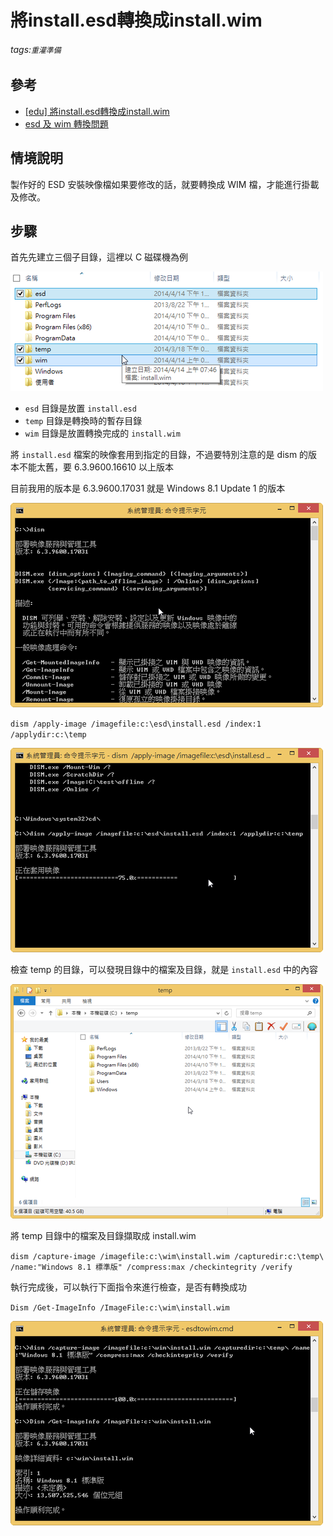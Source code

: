 # 將install.esd轉換成install.wim
###### tags:`重灌準備`
## 參考
 - [[edu] 將install.esd轉換成install.wim](http://blog.ilc.edu.tw/blog/index.php?op=printView&articleId=488747&blogId=25793)
 - [esd 及 wim 轉換問題](http://nonameteam.cc/thread-1786-1-1.html)

## 情境說明
製作好的 ESD 安裝映像檔如果要修改的話，就要轉換成 WIM 檔，才能進行掛載及修改。

## 步驟

首先先建立三個子目錄，這裡以 C 磁碟機為例

![](https://raw.githubusercontent.com/neslxzhen/Note/master/img/將install.esd轉換成install.wim/1.png)

 - `esd` 目錄是放置 `install.esd`
 - `temp` 目錄是轉換時的暫存目錄
 - `wim` 目錄是放置轉換完成的 `install.wim`

將 `install.esd` 檔案的映像套用到指定的目錄，不過要特別注意的是 dism 的版本不能太舊，要 6.3.9600.16610 以上版本

目前我用的版本是 6.3.9600.17031 就是 Windows 8.1 Update 1 的版本

![](https://raw.githubusercontent.com/neslxzhen/Note/master/img/將install.esd轉換成install.wim/2.png)

`dism /apply-image /imagefile:c:\esd\install.esd /index:1 /applydir:c:\temp`

![](https://raw.githubusercontent.com/neslxzhen/Note/master/img/將install.esd轉換成install.wim/3.png)

檢查 temp 的目錄，可以發現目錄中的檔案及目錄，就是 `install.esd` 中的內容

![](https://raw.githubusercontent.com/neslxzhen/Note/master/img/將install.esd轉換成install.wim/4.png)

將 temp 目錄中的檔案及目錄擷取成 install.wim

`dism /capture-image /imagefile:c:\wim\install.wim /capturedir:c:\temp\ /name:"Windows 8.1 標準版" /compress:max /checkintegrity /verify`

執行完成後，可以執行下面指令來進行檢查，是否有轉換成功

`Dism /Get-ImageInfo /ImageFile:c:\wim\install.wim`

![](https://raw.githubusercontent.com/neslxzhen/Note/master/img/將install.esd轉換成install.wim/5.png)